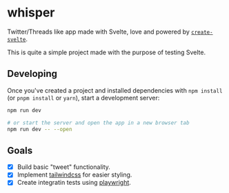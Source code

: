 # whisper

Twitter/Threads like app made with Svelte, love and powered by [`create-svelte`](https://github.com/sveltejs/kit/tree/master/packages/create-svelte).

This is quite a simple project made with the purpose of testing Svelte.

## Developing

Once you've created a project and installed dependencies with `npm install` (or `pnpm install` or `yarn`), start a development server:

```bash
npm run dev

# or start the server and open the app in a new browser tab
npm run dev -- --open
```

## Goals

- [x] Build basic "tweet" functionality.
- [x] Implement [tailwindcss](https://tailwindcss.com/) for easier styling.
- [x] Create integratin tests using [playwright](https://playwright.dev/).
